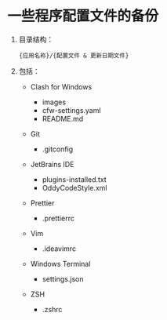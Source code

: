 # 一些程序配置文件的备份

1. 目录结构：

   `{应用名称}/{配置文件 & 更新日期文件}`

2. 包括：

   - Clash for Windows

     - images
     - cfw-settings.yaml
     - README.md

   - Git

     - .gitconfig

   - JetBrains IDE

     - plugins-installed.txt
     - OddyCodeStyle.xml

   - Prettier

     - .prettierrc

   - Vim

     - .ideavimrc

   - Windows Terminal

     - settings.json

   - ZSH

     - .zshrc
